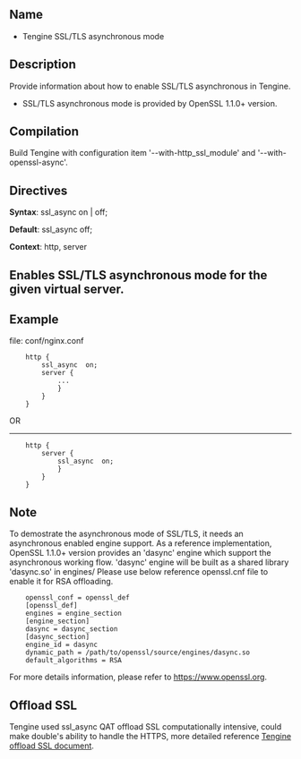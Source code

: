 ## Name

* Tengine SSL/TLS asynchronous mode

## Description

Provide information about how to enable SSL/TLS asynchronous in Tengine.
* SSL/TLS asynchronous mode is provided by OpenSSL 1.1.0+ version.

## Compilation

Build Tengine with configuration item '--with-http_ssl_module' and '--with-openssl-async'.

## Directives

**Syntax**:   ssl_async on | off;

**Default**:  ssl_async off;

**Context**:  http, server

Enables SSL/TLS asynchronous mode for the given virtual server.
---


## Example

file: conf/nginx.conf

```
    http {
        ssl_async  on;
        server {
            ...
            }
        }
    }
```

OR

---

```
    http {
        server {
            ssl_async  on;
            }
        }
    }
```

## Note

To demostrate the asynchronous mode of SSL/TLS, it needs an asynchronous enabled
engine support. As a reference implementation, OpenSSL 1.1.0+ version provides
an 'dasync' engine which support the asynchronous working flow.
'dasync' engine will be built as a shared library 'dasync.so' in engines/
Please use below reference openssl.cnf file to enable it for RSA offloading.

```
    openssl_conf = openssl_def
    [openssl_def]
    engines = engine_section
    [engine_section]
    dasync = dasync_section
    [dasync_section]
    engine_id = dasync
    dynamic_path = /path/to/openssl/source/engines/dasync.so
    default_algorithms = RSA
```
For more details information, please refer to https://www.openssl.org.


## Offload SSL

Tengine used ssl_async QAT offload SSL computationally intensive, could make double's ability to handle the HTTPS, more detailed reference [Tengine offload SSL document](http://tengine.taobao.org/document/tengine_qat_ssl.html).
